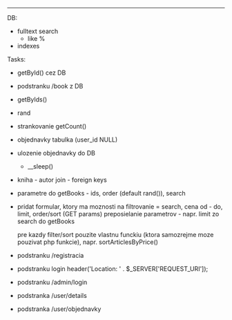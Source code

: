 ---------------
DB:
- fulltext search
	- like %
- indexes

Tasks:
- getById() cez DB
- podstranku /book z DB
- getByIds()
- rand

- strankovanie
  getCount()

- objednavky tabulka (user_id NULL)

- ulozenie objednavky do DB
  - __sleep()

- kniha - autor join - foreign keys

- parametre do getBooks - ids, order (default rand()), search


- pridat formular, ktory ma moznosti na filtrovanie = search, cena od - do, limit, order/sort (GET params)
    preposielanie parametrov - napr. limit zo search do getBooks

     pre kazdy filter/sort pouzite vlastnu funckiu (ktora samozrejme moze pouzivat php funkcie), napr. sortArticlesByPrice()

- podstranku /registracia
- podstranku login
  header('Location: ' . $_SERVER['REQUEST_URI']);
- podstranku /admin/login

- podstranka /user/details
- podstranka /user/objednavky
